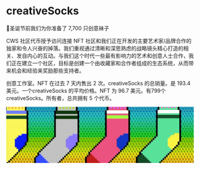 # creativeSocks

🧦圣诞节前我们为你准备了 7,700 只创意袜子

CWS 社区代币授予访问连接 NFT 社区和我们正在开发的主要艺术家/品牌合作的独家和令人兴奋的掉落。我们重视通过清晰和深思熟虑的战略镜头精心打造的相关、发自内心的互动。与我们这个时代一些最有影响力的艺术和创意人士合作，我们正在建立一个社区，目标是创建一个由收藏家和合作者组成的生态系统，从而带来机会和经验来奖励那些支持者。

创意工作室。NFT 在过去 7 天内售出 2 次。creativeSocks 的总销量。是 193.4 美元。一个creativeSocks 的平均价格。NFT 为 96.7 美元。有799个creativeSocks。所有者，总共拥有 5 个代币。

![NFT ](微信截图_20220825174234.png)



